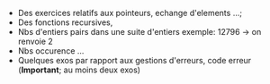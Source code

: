 - Des exercices relatifs aux pointeurs, echange d'elements ...;
- Des fonctions recursives,
- Nbs d'entiers pairs dans une suite d'entiers exemple: 12796 -> on renvoie 2
- Nbs occurence ...
- Quelques exos par rapport aux gestions d'erreurs, code erreur (**Important**; au moins deux exos)
